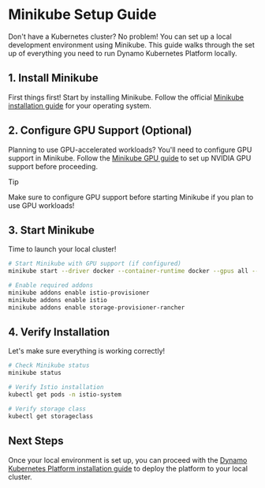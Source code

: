 <!--
SPDX-FileCopyrightText: Copyright (c) 2025 NVIDIA CORPORATION & AFFILIATES. All rights reserved.
SPDX-License-Identifier: Apache-2.0

Licensed under the Apache License, Version 2.0 (the "License");
you may not use this file except in compliance with the License.
You may obtain a copy of the License at

http://www.apache.org/licenses/LICENSE-2.0

Unless required by applicable law or agreed to in writing, software
distributed under the License is distributed on an "AS IS" BASIS,
WITHOUT WARRANTIES OR CONDITIONS OF ANY KIND, either express or implied.
See the License for the specific language governing permissions and
limitations under the License.
-->

# Minikube Setup Guide

Don't have a Kubernetes cluster? No problem! You can set up a local development environment using Minikube. This guide walks through the set up of everything you need to run Dynamo Kubernetes Platform locally.

## 1. Install Minikube
First things first! Start by installing Minikube. Follow the official [Minikube installation guide](https://minikube.sigs.k8s.io/docs/start/) for your operating system.

## 2. Configure GPU Support (Optional)
Planning to use GPU-accelerated workloads? You'll need to configure GPU support in Minikube. Follow the [Minikube GPU guide](https://minikube.sigs.k8s.io/docs/tutorials/nvidia/) to set up NVIDIA GPU support before proceeding.

> [!TIP]
> Make sure to configure GPU support before starting Minikube if you plan to use GPU workloads!


## 3. Start Minikube
Time to launch your local cluster!

```bash
# Start Minikube with GPU support (if configured)
minikube start --driver docker --container-runtime docker --gpus all --memory=16000mb --cpus=8

# Enable required addons
minikube addons enable istio-provisioner
minikube addons enable istio
minikube addons enable storage-provisioner-rancher
```

## 4. Verify Installation
Let's make sure everything is working correctly!

```bash
# Check Minikube status
minikube status

# Verify Istio installation
kubectl get pods -n istio-system

# Verify storage class
kubectl get storageclass
```

## Next Steps

Once your local environment is set up, you can proceed with the [Dynamo Kubernetes Platform installation guide](../installation_guide.md) to deploy the platform to your local cluster.

